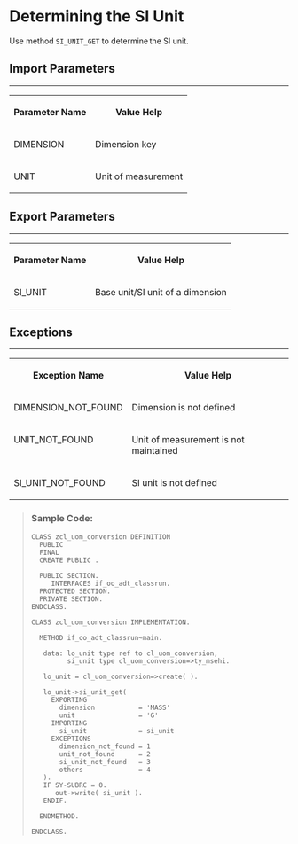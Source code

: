<!-- loio9563ec60a6804dc68410a861dc605927 -->

# Determining the SI Unit

Use method `SI_UNIT_GET` to determine the SI unit.



<a name="loio9563ec60a6804dc68410a861dc605927__section_mmp_djm_rlb"/>

## Import Parameters

****


<table>
<tr>
<th valign="top">

Parameter Name

</th>
<th valign="top">

Value Help

</th>
</tr>
<tr>
<td valign="top">

DIMENSION

</td>
<td valign="top">

Dimension key

</td>
</tr>
<tr>
<td valign="top">

UNIT

</td>
<td valign="top">

Unit of measurement

</td>
</tr>
</table>



<a name="loio9563ec60a6804dc68410a861dc605927__section_en3_njm_rlb"/>

## Export Parameters

****


<table>
<tr>
<th valign="top">

Parameter Name

</th>
<th valign="top">

Value Help

</th>
</tr>
<tr>
<td valign="top">

SI\_UNIT

</td>
<td valign="top">

Base unit/SI unit of a dimension

</td>
</tr>
</table>



<a name="loio9563ec60a6804dc68410a861dc605927__section_enf_sjm_rlb"/>

## Exceptions

****


<table>
<tr>
<th valign="top">

Exception Name

</th>
<th valign="top">

Value Help

</th>
</tr>
<tr>
<td valign="top">

DIMENSION\_NOT\_FOUND

</td>
<td valign="top">

Dimension is not defined

</td>
</tr>
<tr>
<td valign="top">

UNIT\_NOT\_FOUND

</td>
<td valign="top">

Unit of measurement is not maintained

</td>
</tr>
<tr>
<td valign="top">

SI\_UNIT\_NOT\_FOUND

</td>
<td valign="top">

SI unit is not defined

</td>
</tr>
</table>

> ### Sample Code:  
> ```abap
> CLASS zcl_uom_conversion DEFINITION
>   PUBLIC
>   FINAL
>   CREATE PUBLIC .
> 
>   PUBLIC SECTION.
>      INTERFACES if_oo_adt_classrun.
>   PROTECTED SECTION.
>   PRIVATE SECTION.
> ENDCLASS.
> 
> CLASS zcl_uom_conversion IMPLEMENTATION.
> 
>   METHOD if_oo_adt_classrun~main.
> 
>    data: lo_unit type ref to cl_uom_conversion,
>          si_unit type cl_uom_conversion=>ty_msehi.
> 
>    lo_unit = cl_uom_conversion=>create( ).
> 
>    lo_unit->si_unit_get(
>      EXPORTING
>        dimension           = 'MASS'
>        unit                = 'G'
>      IMPORTING
>        si_unit             = si_unit
>      EXCEPTIONS
>        dimension_not_found = 1
>        unit_not_found      = 2
>        si_unit_not_found   = 3
>        others              = 4
>    ).
>    IF SY-SUBRC = 0.
>       out->write( si_unit ).
>    ENDIF.
> 
>   ENDMETHOD.
> 
> ENDCLASS.
> ```

